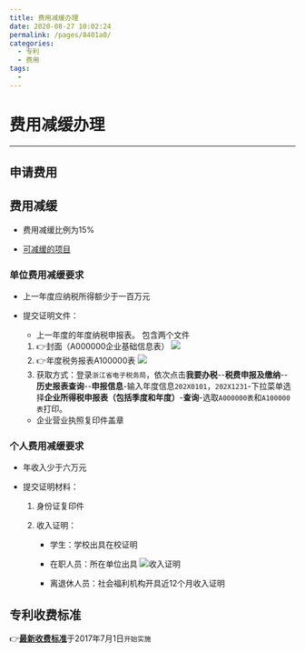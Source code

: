 ```yaml
---
title: 费用减缓办理
date: 2020-08-27 10:02:24
permalink: /pages/8401a0/
categories: 
  - 专利
  - 费用
tags: 
  - 
---
```

# 费用减缓办理

***


## 申请费用

## 费用减缓

- 费用减缓比例为15% 

- [可减缓的项目](:/pages/637359/)

### 单位费用减缓要求

- 上一年度应纳税所得额少于一百万元

- 提交证明文件：

    - 上一年度的年度纳税申报表。
      包含两个文件
     1. 👉封面（A000000企业基础信息表）
        ![](https://i.loli.net/2019/12/11/5xeGBntR9ZuypFf.jpg)
     1. 👉年度税务报表A100000表
        ![](https://i.loli.net/2019/12/11/GUxKZbfLCW3rYmV.jpg)
     1. 获取方式：登录`浙江省电子税务局`，依次点击**我要办税**--**税费申报及缴纳**--**历史报表查询**--**申报信息**-输入年度信息`202X0101`，`202X1231`-下拉菜单选择**企业所得税申报表（包括季度和年度）**-**查询**-选取`A000000表`和`A100000表`打印。

    - 企业营业执照复印件盖章

### 个人费用减缓要求

- 年收入少于六万元

- 提交证明材料：

    1. 身份证复印件

    1. 收入证明：

        - 学生：学校出具在校证明

        - 在职人员：所在单位出具 
          ![__收入证明__](https://i.loli.net/2019/12/11/IOkPflGEvKTMCht.jpg)

        - 离退休人员：社会福利机构开具近12个月收入证明

## 专利收费标准 

👉[__最新收费标准__](http://www.cnipa.gov.cn/zscqgz/sfgs.pdf)于2017年7月1日`开始实施`







